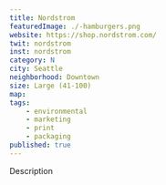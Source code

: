 ```yaml
---
title: Nordstrom
featuredImage: ./-hamburgers.png
website: https://shop.nordstrom.com/
twit: nordstrom
inst: nordstrom
category: N
city: Seattle
neighborhood: Downtown
size: Large (41-100)
map: 
tags:
    - environmental
    - marketing
    - print
    - packaging
published: true
---
```


Description
